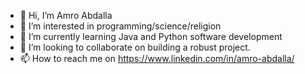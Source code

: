 - 👋 Hi, I’m Amro Abdalla
- 👀 I’m interested in programming/science/religion 
- 🌱 I’m currently learning Java and Python software development
- 💞️ I’m looking to collaborate on building a robust project.
- 📫 How to reach me on https://www.linkedin.com/in/amro-abdalla/

<!---
Amrokombali94/Amrokombali94 is a ✨ special ✨ repository because its `README.md` (this file) appears on your GitHub profile.
You can click the Preview link to take a look at your changes.
--->

